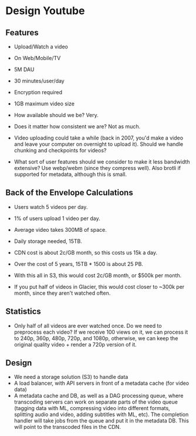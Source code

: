 # Design Youtube

## Features

- Upload/Watch a video
- On Web/Mobile/TV
- 5M DAU
- 30 minutes/user/day
- Encryption required
- 1GB maximum video size

- How available should we be? Very.
- Does it matter how consistent we are? Not as much.

- Video uploading
  could take a while (back in 2007, you'd make a video and leave your
  computer on overnight to upload it). Should we handle chunking and
  checkpoints for videos?
- What sort of user features should we consider to make it less
  bandwidth extensive? Use webp/webm (since they compress well). Also
  brotli if supported for metadata, although this is small.

## Back of the Envelope Calculations

- Users watch 5 videos per day.
- 1% of users upload 1 video per day.
- Average video takes 300MB of space.
- Daily storage needed, 15TB.
- CDN cost is about 2c/GB month, so this costs us 15k a day.
- Over the cost of 5 years, 15TB \* 1500 is about 25 PB.
- With this all in S3, this would cost 2c/GB month, or $500k per month.

- If you put half of videos in Glacier, this would cost closer to ~300k
  per month, since they aren't watched often.

## Statistics

- Only half of all videos are ever watched once. Do we need to preprocess
  each video? If we receive 100 views on it, we can process it to 240p,
  360p, 480p, 720p, and 1080p, otherwise, we can keep the original
  quality video + render a 720p version of it.

## Design

- We need a storage solution (S3) to handle data
- A load balancer, with API servers in front of a metadata cache (for
  video data)
- A metadata cache and DB, as well as a DAG processing queue, where
  transcoding servers can work on separate parts of the video queue
  (tagging data with ML, compressing video into different formats,
  splitting audio and video, adding subtitles with ML, etc). The
  completion handler will take jobs from the queue and put it in the
  metadata DB. This will point to the transcoded files in the CDN.

